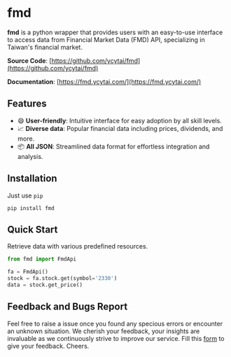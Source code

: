 # fmd

**fmd** is a python wrapper that provides users with an easy-to-use interface to access data from Financial Market Data (FMD) API, specializing in Taiwan's financial market.

**Source Code**: [https://github.com/ycytai/fmd](https://github.com/ycytai/fmd)

**Documentation**: [https://fmd.ycytai.com/](https://fmd.ycytai.com/)

## Features

- :smile: **User-friendly**: Intuitive interface for easy adoption by all skill levels.
- :chart_with_upwards_trend: **Diverse data**: Popular financial data including prices, dividends, and more.
- :package: **All JSON**: Streamlined data format for effortless integration and analysis.

## Installation

Just use `pip`
```
pip install fmd
```

## Quick Start

Retrieve data with various predefined resources.

```python
from fmd import FmdApi

fa = FmdApi()
stock = fa.stock.get(symbol='2330')
data = stock.get_price()
```

## Feedback and Bugs Report

Feel free to raise a issue once you found any specious errors or encounter an unknown situation. We cherish your feedback, your insights are invaluable as we continuously strive to improve our service. Fill this [form](https://forms.gle/mv3zY5nkDeupE6zL9) to give your feedback. Cheers.
